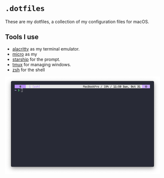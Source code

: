 # `.dotfiles`

These are my dotfiles, a collection of my configuration files for macOS.

## Tools I use
- [alacritty](https://alacritty.org/) as my terminal emulator.
- [micro](https://micro-editor.github.io/) as my
- [starship](https://starship.rs/) for the prompt.
- [tmux](https://github.com/tmux/tmux/wiki) for managing windows.
- [zsh](https://www.zsh.org/) for the shell

![screenshot](resources/screenshot.png)
